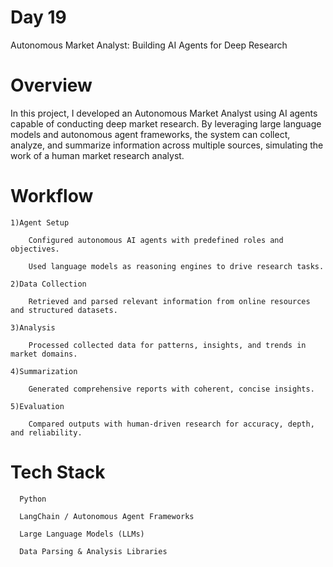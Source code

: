 # Day 19 

Autonomous Market Analyst: Building AI Agents for Deep Research

# Overview

In this project, I developed an Autonomous Market Analyst using AI agents capable of conducting deep market research. By leveraging large language models and autonomous agent frameworks, the system can collect, analyze, and summarize information across multiple sources, simulating the work of a human market research analyst.

# Workflow

    1)Agent Setup
    
        Configured autonomous AI agents with predefined roles and objectives.
        
        Used language models as reasoning engines to drive research tasks.
    
    2)Data Collection
    
        Retrieved and parsed relevant information from online resources and structured datasets.
    
    3)Analysis
    
        Processed collected data for patterns, insights, and trends in market domains.
    
    4)Summarization
    
        Generated comprehensive reports with coherent, concise insights.
    
    5)Evaluation
    
        Compared outputs with human-driven research for accuracy, depth, and reliability.


# Tech Stack

      Python
      
      LangChain / Autonomous Agent Frameworks
      
      Large Language Models (LLMs)
      
      Data Parsing & Analysis Libraries
